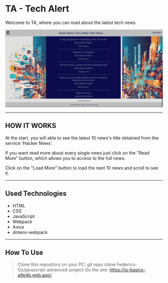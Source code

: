 # TA - Tech Alert

Welcome to TA, where you can read about the latest tech news

![schermata di gioco](src/img/app-screen.png)

---

## HOW IT WORKS

At the start, you will able to see the latest 10 news's title obtained from the service 'Hacker News'.

If you want read more about every single news just click on the "Read More" button, which allows you to access to the full news.

Click on the "Load More" button to load the next 10 news and scroll to see it.

---

## Used Technologies

- HTML
- CSS
- JavaScript
- Webpack
- Axios
- dotenv-webpack

---

## How To Use

> Clone this repository on your PC:
  git repo clone Federico-Gz/javascript-advanced-project
> Go the site:
  https://js-basics-a9e4b.web.app/
